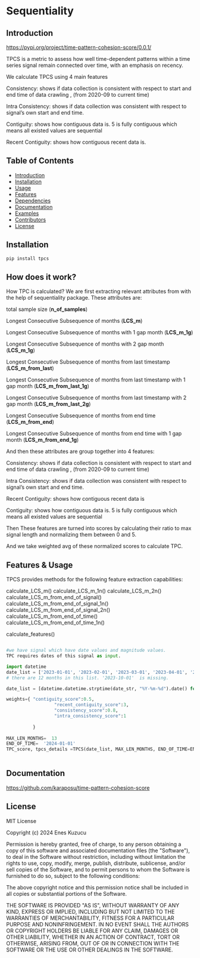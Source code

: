 
# Sequentiality

## Introduction

https://pypi.org/project/time-pattern-cohesion-score/0.0.1/

TPCS is a metric to assess how well time-dependent patterns within a time series signal remain connected over time, with an emphasis on recency.

We calculate TPCS using 4 main features

Consistency: shows if data collection is consistent with respect to  start and end time of data crawling  , (from  2020-09 to current time)

Intra Consistency: shows if data collection was consistent with respect to signal’s own start and end time. 

Contiguity: shows how contiguous data is. 5 is fully contiguous which means all existed values are sequential

Recent Contiguity: shows how contiguous recent data is. 


## Table of Contents
- [Introduction](#introduction)
- [Installation](#installation)
- [Usage](#usage)
- [Features](#features)
- [Dependencies](#dependencies)
- [Documentation](#documentation)
- [Examples](#examples)
- [Contributors](#contributors)
- [License](#license)

## Installation

```python
pip install tpcs
```

## How does it work?

How TPC is calculated?
We are first extracting relevant attributes from with the help of sequentiality package.  These attributes are:

total sample size (**n_of_samples**)

Longest Consecutive Subsequence of months  (**LCS_m**)

Longest Consecutive Subsequence of months with 1 gap month (**LCS_m_1g**)

Longest Consecutive Subsequence of months with 2 gap month (**LCS_m_1g**)

Longest Consecutive Subsequence of months from last timestamp (**LCS_m_from_last**)

Longest Consecutive Subsequence of months from last timestamp  with 1 gap month (**LCS_m_from_last_1g**)

Longest Consecutive Subsequence of months from last timestamp  with 2 gap month  (**LCS_m_from_last_2g**)

Longest Consecutive Subsequence of months from end time (**LCS_m_from_end**)

Longest Consecutive Subsequence of months from end time  with 1 gap month  (**LCS_m_from_end_1g**)

 
And then these attributes are group together into 4 features:

Consistency: shows if data collection is consistent with respect to  start and end time of data crawling  , (from  2020-09 to current time)

Intra Consistency: shows if data collection was consistent with respect to signal’s own start and end time. 

Recent Contiguity: shows how contiguous recent data is

Contiguity: shows how  contiguous data is. 5 is fully contiguous which means all existed values are sequential

Then These features are turned into scores by calculating their ratio to max signal length and normalizing them between 0 and 5. 

And we take weighted avg of these normalized scores to calculate TPC.  

## Features & Usage

TPCS provides methods for the following feature extraction capabilities:

calculate_LCS_m()
calculate_LCS_m_1n()
calculate_LCS_m_2n()
calculate_LCS_m_from_end_of_signal()
calculate_LCS_m_from_end_of_signal_1n()
calculate_LCS_m_from_end_of_signal_2n()
calculate_LCS_m_from_end_of_time()
calculate_LCS_m_from_end_of_time_1n()

calculate_features()


```python

#we have signal which have date values and magnitude values. 
TPC requires dates of this signal as input. 

import datetime
date_list = ['2023-01-01', '2023-02-01', '2023-03-01', '2023-04-01', '2023-05-01', '2023-06-01', '2023-07-01', '2023-08-01', '2023-09-01', '2023-11-01', '2023-12-01', '2024-01-01']
# there are 12 months in this list. '2023-10-01'  is missing. 

date_list = [datetime.datetime.strptime(date_str, "%Y-%m-%d").date() for date_str in specific_dates]

weights={ "contiguity_score":0.5,
                  "recent_contiguity_score":3,
                  "consistency_score":0.8,
                  "intra_consistency_score":1
    
          }
  
MAX_LEN_MONTHS=  13  
END_OF_TIME=  '2024-01-01' 
TPC_score, tpcs_details =TPCS(date_list, MAX_LEN_MONTHS, END_OF_TIME=END_OF_TIME,  debug=False, return_details=True)
 

```

## Documentation
https://github.com/karaposu/time-pattern-cohesion-score

## License

MIT License

Copyright (c) 2024 Enes Kuzucu

Permission is hereby granted, free of charge, to any person obtaining a copy of this software and associated documentation files (the "Software"), to deal in the Software without restriction, including without limitation the rights to use, copy, modify, merge, publish, distribute, sublicense, and/or sell copies of the Software, and to permit persons to whom the Software is furnished to do so, subject to the following conditions:

The above copyright notice and this permission notice shall be included in all copies or substantial portions of the Software.

THE SOFTWARE IS PROVIDED "AS IS", WITHOUT WARRANTY OF ANY KIND, EXPRESS OR IMPLIED, INCLUDING BUT NOT LIMITED TO THE WARRANTIES OF MERCHANTABILITY, FITNESS FOR A PARTICULAR PURPOSE AND NONINFRINGEMENT. IN NO EVENT SHALL THE AUTHORS OR COPYRIGHT HOLDERS BE LIABLE FOR ANY CLAIM, DAMAGES OR OTHER LIABILITY, WHETHER IN AN ACTION OF CONTRACT, TORT OR OTHERWISE, ARISING FROM, OUT OF OR IN CONNECTION WITH THE SOFTWARE OR THE USE OR OTHER DEALINGS IN THE SOFTWARE.

